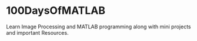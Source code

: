 # 100DaysOfMATLAB
Learn Image Processing and MATLAB programming along with mini projects and important Resources.
